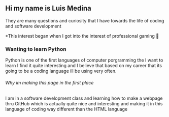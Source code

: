 ## Hi my name is Luis Medina

They are many questions and curiosity that I have towards the life of coding and software development

*This interest began when I got into the interest of professional gaming 
:volleyball: 

### Wanting to learn Python

Python is one of the first languages of computer porgramming the I want to learn I find it quite interesting and
I believe that based on my career that its going to be a coding language ill be using very often.

###### Why im making this page in the first place

I am in a software development class and learning how to make a webpage thru GitHub which is actually quite nice and interesting and making it in this language of coding way different than the HTML language

